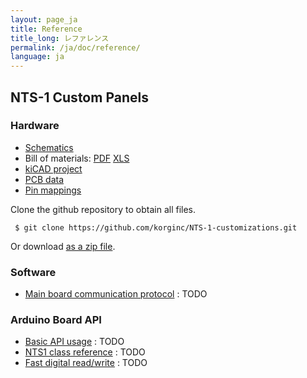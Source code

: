 ```yaml
---
layout: page_ja
title: Reference
title_long: レファレンス
permalink: /ja/doc/reference/
language: ja
---
```


## NTS-1 Custom Panels

### Hardware

* [Schematics](https://github.com/korginc/NTS-1-customizations/blob/master/Custom_Panel_RevB/schematic.pdf)
* Bill of materials: [PDF](https://github.com/korginc/NTS-1-customizations/blob/master/Custom_Panel_RevB/BOM-mouser.pdf) [XLS](https://github.com/korginc/NTS-1-customizations/raw/master/Custom_Panel_RevB/BOM-mouser.xls)
* [kiCAD project](https://github.com/korginc/NTS-1-customizations/tree/master/Custom_Panel_RevB/KiCAD)
* [PCB data](https://github.com/korginc/NTS-1-customizations/tree/master/Custom_Panel_RevB/Gerber)
* [Pin mappings](https://github.com/korginc/NTS-1-customizations/blob/master/Custom_Panel_RevB/schematic.pdf)

Clone the github repository to obtain all files.

 ```
  $ git clone https://github.com/korginc/NTS-1-customizations.git
 ```
 
Or download [as a zip file](https://github.com/korginc/NTS-1-customizations/archive/master.zip).

### Software

* [Main board communication protocol]() : TODO

### Arduino Board API

* [Basic API usage]() : TODO
* [NTS1 class reference]() : TODO
* [Fast digital read/write]() : TODO


